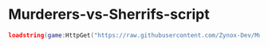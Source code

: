 # Murderers-vs-Sherrifs-script

```lua
loadstring(game:HttpGet("https://raw.githubusercontent.com/Zynox-Dev/Murderers-vs-Sherrifs-script/main/Script.lua"))()
